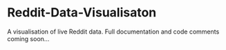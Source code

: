 Reddit-Data-Visualisaton
========================

A visualisation of live Reddit data. Full documentation and code comments coming soon...
